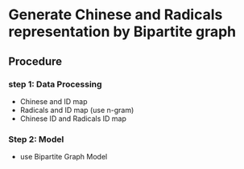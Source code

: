 # Generate Chinese and Radicals representation by Bipartite graph

## Procedure

### step 1: Data Processing
- Chinese and ID map
- Radicals and ID map (use n-gram)
- Chinese ID and Radicals ID map

### Step 2: Model
- use Bipartite Graph Model

